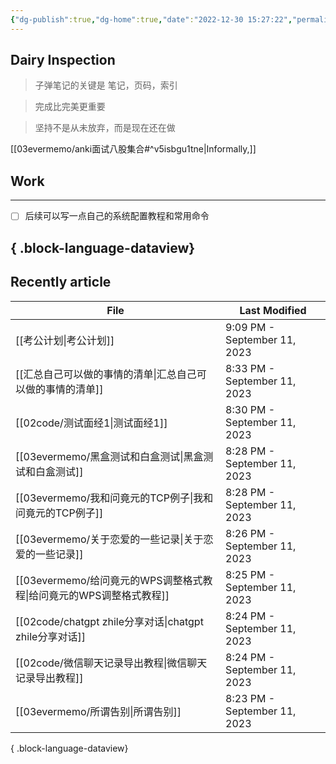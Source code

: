 ```yaml
---
{"dg-publish":true,"dg-home":true,"date":"2022-12-30 15:27:22","permalink":"/Home/","tags":["gardenEntry"],"dgPassFrontmatter":true}
---
```



## Dairy Inspection

> 子弹笔记的关键是 笔记，页码，索引

> 完成比完美更重要

> 坚持不是从未放弃，而是现在还在做


[[03evermemo/anki面试八股集合#^v5isbgu1tne\|Informally,]]
## Work
---
- [ ] 后续可以写一点自己的系统配置教程和常用命令

{ .block-language-dataview}
---

## Recently article

| File                                               | Last Modified                |
| -------------------------------------------------- | ---------------------------- |
| [[考公计划\|考公计划]]                                  | 9:09 PM - September 11, 2023 |
| [[汇总自己可以做的事情的清单\|汇总自己可以做的事情的清单]]                | 8:33 PM - September 11, 2023 |
| [[02code/测试面经1\|测试面经1]]                         | 8:30 PM - September 11, 2023 |
| [[03evermemo/黑盒测试和白盒测试\|黑盒测试和白盒测试]]             | 8:28 PM - September 11, 2023 |
| [[03evermemo/我和问竟元的TCP例子\|我和问竟元的TCP例子]]         | 8:28 PM - September 11, 2023 |
| [[03evermemo/关于恋爱的一些记录\|关于恋爱的一些记录]]             | 8:26 PM - September 11, 2023 |
| [[03evermemo/给问竟元的WPS调整格式教程\|给问竟元的WPS调整格式教程]]   | 8:25 PM - September 11, 2023 |
| [[02code/chatgpt zhile分享对话\|chatgpt zhile分享对话]] | 8:24 PM - September 11, 2023 |
| [[02code/微信聊天记录导出教程\|微信聊天记录导出教程]]               | 8:24 PM - September 11, 2023 |
| [[03evermemo/所谓告别\|所谓告别]]                       | 8:23 PM - September 11, 2023 |

{ .block-language-dataview}



